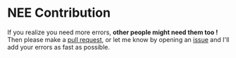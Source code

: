 # NEE Contribution

If you realize you need more errors, **other people might need them too !** Then please make a [pull request](https://docs.github.com/en/pull-requests/collaborating-with-pull-requests/proposing-changes-to-your-work-with-pull-requests/about-pull-requests), or let me know by opening an [issue](https://github.com/stevancorre/telegram-psychobot/issues) and I'll add your errors as fast as possible.